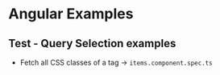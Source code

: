 # Angular Examples

## Test - Query Selection examples

- Fetch all CSS classes of a tag -> `items.component.spec.ts`
